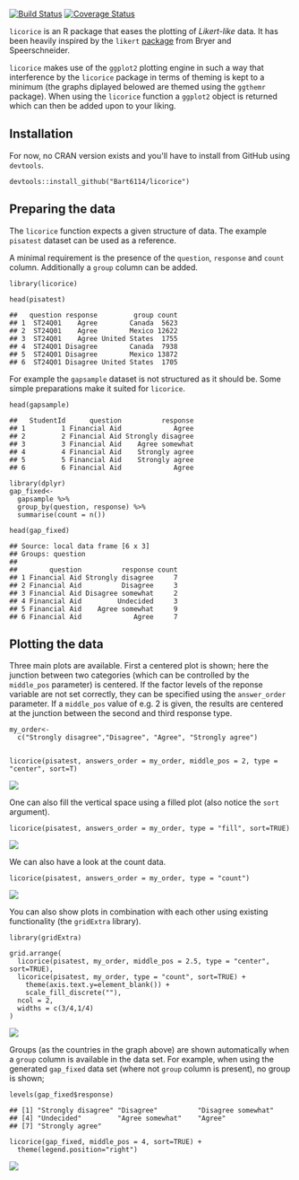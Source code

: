 [![Build
Status](https://travis-ci.org/Bart6114/licorice.svg?branch=master)](https://travis-ci.org/Bart6114/licorice)
[![Coverage
Status](https://coveralls.io/repos/Bart6114/licorice/badge.svg?branch=master)](https://coveralls.io/r/Bart6114/licorice?branch=master)

`licorice` is an R package that eases the plotting of *Likert-like*
data. It has been heavily inspired by the `likert`
[package](https://github.com/jbryer/likert) from Bryer and
Speerschneider.

`licorice` makes use of the `ggplot2` plotting engine in such a way that
interference by the `licorice` package in terms of theming is kept to a
minimum (the graphs diplayed belowed are themed using the `ggthemr`
package). When using the `licorice` function a `ggplot2` object is
returned which can then be added upon to your liking.

Installation
------------

For now, no CRAN version exists and you'll have to install from GitHub
using `devtools`.

    devtools::install_github("Bart6114/licorice")

Preparing the data
------------------

The `licorice` function expects a given structure of data. The example
`pisatest` dataset can be used as a reference.

A minimal requirement is the presence of the `question`, `response` and
`count` column. Additionally a `group` column can be added.

    library(licorice)

    head(pisatest)

    ##   question response         group count
    ## 1  ST24Q01    Agree        Canada  5623
    ## 2  ST24Q01    Agree        Mexico 12622
    ## 3  ST24Q01    Agree United States  1755
    ## 4  ST24Q01 Disagree        Canada  7938
    ## 5  ST24Q01 Disagree        Mexico 13872
    ## 6  ST24Q01 Disagree United States  1705

For example the `gapsample` dataset is not structured as it should be.
Some simple preparations make it suited for `licorice`.

    head(gapsample)

    ##   StudentId      question          response
    ## 1         1 Financial Aid             Agree
    ## 2         2 Financial Aid Strongly disagree
    ## 3         3 Financial Aid    Agree somewhat
    ## 4         4 Financial Aid    Strongly agree
    ## 5         5 Financial Aid    Strongly agree
    ## 6         6 Financial Aid             Agree

    library(dplyr)
    gap_fixed<-
      gapsample %>%
      group_by(question, response) %>%
      summarise(count = n())

    head(gap_fixed)

    ## Source: local data frame [6 x 3]
    ## Groups: question
    ## 
    ##        question          response count
    ## 1 Financial Aid Strongly disagree     7
    ## 2 Financial Aid          Disagree     3
    ## 3 Financial Aid Disagree somewhat     2
    ## 4 Financial Aid         Undecided     3
    ## 5 Financial Aid    Agree somewhat     9
    ## 6 Financial Aid             Agree     7

Plotting the data
-----------------

Three main plots are available. First a centered plot is shown; here the
junction between two categories (which can be controlled by the
`middle_pos` parameter) is centered. If the factor levels of the reponse
variable are not set correctly, they can be specified using the
`answer_order` parameter. If a `middle_pos` value of e.g. 2 is given,
the results are centered at the junction between the second and third
response type.

    my_order<-
      c("Strongly disagree","Disagree", "Agree", "Strongly agree")


    licorice(pisatest, answers_order = my_order, middle_pos = 2, type = "center", sort=T)

![](http://i.imgur.com/hkUPFI0.png)

One can also fill the vertical space using a filled plot (also notice
the `sort` argument).

    licorice(pisatest, answers_order = my_order, type = "fill", sort=TRUE)

![](http://i.imgur.com/vrvVEps.png)

We can also have a look at the count data.

    licorice(pisatest, answers_order = my_order, type = "count")

![](http://i.imgur.com/oJlIcPj.png)

You can also show plots in combination with each other using existing
functionality (the `gridExtra` library).

    library(gridExtra)

    grid.arrange(
      licorice(pisatest, my_order, middle_pos = 2.5, type = "center", sort=TRUE),
      licorice(pisatest, my_order, type = "count", sort=TRUE) +
        theme(axis.text.y=element_blank()) +
        scale_fill_discrete(""),
      ncol = 2,
      widths = c(3/4,1/4)
    )

![](http://i.imgur.com/iATGAXU.png)

Groups (as the countries in the graph above) are shown automatically
when a `group` column is available in the data set. For example, when
using the generated `gap_fixed` data set (where not `group` column is
present), no group is shown;

    levels(gap_fixed$response)

    ## [1] "Strongly disagree" "Disagree"          "Disagree somewhat"
    ## [4] "Undecided"         "Agree somewhat"    "Agree"            
    ## [7] "Strongly agree"

    licorice(gap_fixed, middle_pos = 4, sort=TRUE) +
      theme(legend.position="right")

![](http://i.imgur.com/TLNhDwg.png)

